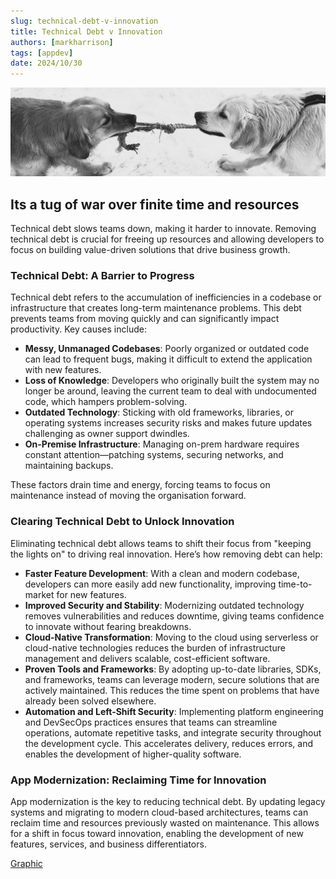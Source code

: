 ```yaml
---
slug: technical-debt-v-innovation
title: Technical Debt v Innovation
authors: [markharrison]
tags: [appdev]
date: 2024/10/30
---
```


![technical-debt](images/tugofwar.jpg)

## Its a tug of war over finite time and resources

Technical debt slows teams down, making it harder to innovate. Removing technical debt is crucial for freeing up resources and allowing developers to focus on building value-driven solutions that drive business growth. 

### Technical Debt: A Barrier to Progress

Technical debt refers to the accumulation of inefficiencies in a codebase or infrastructure that creates long-term maintenance problems. This debt prevents teams from moving quickly and can significantly impact productivity. Key causes include:

- **Messy, Unmanaged Codebases**: Poorly organized or outdated code can lead to frequent bugs, making it difficult to extend the application with new features.
- **Loss of Knowledge**: Developers who originally built the system may no longer be around, leaving the current team to deal with undocumented code, which hampers problem-solving.
- **Outdated Technology**: Sticking with old frameworks, libraries, or operating systems increases security risks and makes future updates challenging as owner support dwindles.
- **On-Premise Infrastructure**: Managing on-prem hardware requires constant attention—patching systems, securing networks, and maintaining backups.  

These factors drain time and energy, forcing teams to focus on maintenance instead of moving the organisation forward.

### Clearing Technical Debt to Unlock Innovation

Eliminating technical debt allows teams to shift their focus from "keeping the lights on" to driving real innovation. Here’s how removing debt can help:

- **Faster Feature Development**: With a clean and modern codebase, developers can more easily add new functionality, improving time-to-market for new features.
- **Improved Security and Stability**: Modernizing outdated technology removes vulnerabilities and reduces downtime, giving teams confidence to innovate without fearing breakdowns.
- **Cloud-Native Transformation**: Moving to the cloud using serverless or cloud-native technologies reduces the burden of infrastructure management and delivers scalable, cost-efficient software.
- **Proven Tools and Frameworks**: By adopting up-to-date libraries, SDKs, and frameworks, teams can leverage modern, secure solutions that are actively maintained. This reduces the time spent on problems that have already been solved elsewhere.
- **Automation and Left-Shift Security**: Implementing platform engineering and DevSecOps practices ensures that teams can streamline operations, automate repetitive tasks, and integrate security throughout the development cycle. This accelerates delivery, reduces errors, and enables the development of higher-quality software.

### App Modernization: Reclaiming Time for Innovation

App modernization is the key to reducing technical debt. By updating legacy systems and migrating to modern cloud-based architectures, teams can reclaim time and resources previously wasted on maintenance. This allows for a shift in focus toward innovation, enabling the development of new features, services, and business differentiators.


[Graphic](https://raw.githubusercontent.com/markharrison/markharrison.github.io/main/blog/images/techdebt.jpg)
